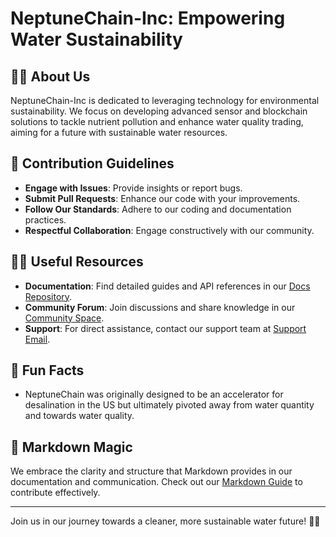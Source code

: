 # NeptuneChain-Inc: Empowering Water Sustainability

## 🙋‍♀️ About Us
NeptuneChain-Inc is dedicated to leveraging technology for environmental sustainability. We focus on developing advanced sensor and blockchain solutions to tackle nutrient pollution and enhance water quality trading, aiming for a future with sustainable water resources.

## 🌈 Contribution Guidelines
- **Engage with Issues**: Provide insights or report bugs.
- **Submit Pull Requests**: Enhance our code with your improvements.
- **Follow Our Standards**: Adhere to our coding and documentation practices.
- **Respectful Collaboration**: Engage constructively with our community.

## 👩‍💻 Useful Resources
- **Documentation**: Find detailed guides and API references in our [Docs Repository](#).
- **Community Forum**: Join discussions and share knowledge in our [Community Space](#).
- **Support**: For direct assistance, contact our support team at [Support Email](mailto:support@neptunechain-inc.com).

## 🍿 Fun Facts
- NeptuneChain was originally designed to be an accelerator for desalination in the US but ultimately pivoted away from water quantity and towards water quality.

## 🧙 Markdown Magic
We embrace the clarity and structure that Markdown provides in our documentation and communication. Check out our [Markdown Guide](https://docs.github.com/github/writing-on-github/getting-started-with-writing-and-formatting-on-github/basic-writing-and-formatting-syntax) to contribute effectively.

---

Join us in our journey towards a cleaner, more sustainable water future! 🌊💧
